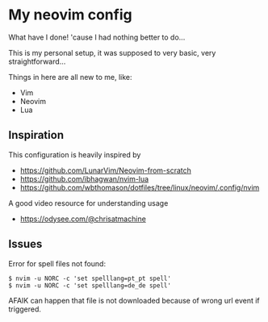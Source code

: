 # My neovim config 

What have I done! 'cause I had nothing better to do...

This is my personal setup, it was supposed to very basic, very straightforward...

Things in here are all new to me, like:
- Vim
- Neovim
- Lua

## Inspiration

This configuration is heavily inspired by

- https://github.com/LunarVim/Neovim-from-scratch
- https://github.com/ibhagwan/nvim-lua
- https://github.com/wbthomason/dotfiles/tree/linux/neovim/.config/nvim

A good video resource for understanding usage

- https://odysee.com/@chrisatmachine

## Issues

Error for spell files not found:

```shell
$ nvim -u NORC -c 'set spelllang=pt_pt spell'
$ nvim -u NORC -c 'set spelllang=de_de spell'
```

AFAIK can happen that file is not downloaded because of wrong url event if triggered.
